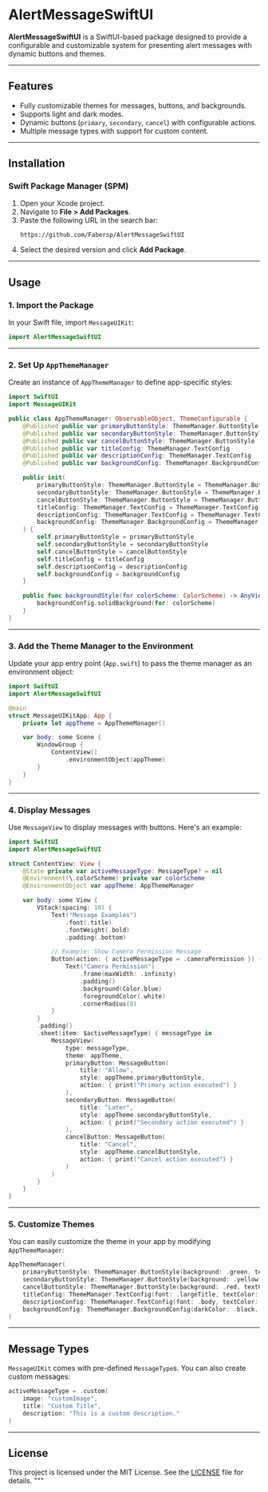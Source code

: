 # **AlertMessageSwiftUI**

**AlertMessageSwiftUI** is a SwiftUI-based package designed to provide a configurable and customizable system for presenting alert messages with dynamic buttons and themes.

---

## **Features**

- Fully customizable themes for messages, buttons, and backgrounds.
- Supports light and dark modes.
- Dynamic buttons (`primary`, `secondary`, `cancel`) with configurable actions.
- Multiple message types with support for custom content.

---

## **Installation**

### **Swift Package Manager (SPM)**

1. Open your Xcode project.
2. Navigate to **File > Add Packages**.
3. Paste the following URL in the search bar:
   ```
   https://github.com/Fabersp/AlertMessageSwiftUI
   ```
4. Select the desired version and click **Add Package**.

---

## **Usage**

### **1. Import the Package**

In your Swift file, import `MessageUIKit`:
```swift
import AlertMessageSwiftUI
```

---

### **2. Set Up `AppThemeManager`**

Create an instance of `AppThemeManager` to define app-specific styles:
```swift
import SwiftUI
import MessageUIKit

public class AppThemeManager: ObservableObject, ThemeConfigurable {
    @Published public var primaryButtonStyle: ThemeManager.ButtonStyle
    @Published public var secondaryButtonStyle: ThemeManager.ButtonStyle
    @Published public var cancelButtonStyle: ThemeManager.ButtonStyle
    @Published public var titleConfig: ThemeManager.TextConfig
    @Published public var descriptionConfig: ThemeManager.TextConfig
    @Published public var backgroundConfig: ThemeManager.BackgroundConfig

    public init(
        primaryButtonStyle: ThemeManager.ButtonStyle = ThemeManager.ButtonStyle.primary,
        secondaryButtonStyle: ThemeManager.ButtonStyle = ThemeManager.ButtonStyle.secondary,
        cancelButtonStyle: ThemeManager.ButtonStyle = ThemeManager.ButtonStyle.cancel,
        titleConfig: ThemeManager.TextConfig = ThemeManager.TextConfig.titleConfig,
        descriptionConfig: ThemeManager.TextConfig = ThemeManager.TextConfig.descriptionConfig,
        backgroundConfig: ThemeManager.BackgroundConfig = ThemeManager.defaultBackground
    ) {
        self.primaryButtonStyle = primaryButtonStyle
        self.secondaryButtonStyle = secondaryButtonStyle
        self.cancelButtonStyle = cancelButtonStyle
        self.titleConfig = titleConfig
        self.descriptionConfig = descriptionConfig
        self.backgroundConfig = backgroundConfig
    }

    public func backgroundStyle(for colorScheme: ColorScheme) -> AnyView {
        backgroundConfig.solidBackground(for: colorScheme)
    }
}
```

---

### **3. Add the Theme Manager to the Environment**

Update your app entry point (`App.swift`) to pass the theme manager as an environment object:
```swift
import SwiftUI
import AlertMessageSwiftUI

@main
struct MessageUIKitApp: App {
    private let appTheme = AppThemeManager()

    var body: some Scene {
        WindowGroup {
            ContentView()
                .environmentObject(appTheme)
        }
    }
}
```

---

### **4. Display Messages**

Use `MessageView` to display messages with buttons. Here's an example:
```swift
import SwiftUI
import AlertMessageSwiftUI

struct ContentView: View {
    @State private var activeMessageType: MessageType? = nil
    @Environment(\.colorScheme) private var colorScheme
    @EnvironmentObject var appTheme: AppThemeManager

    var body: some View {
        VStack(spacing: 10) {
            Text("Message Examples")
                .font(.title)
                .fontWeight(.bold)
                .padding(.bottom)

            // Example: Show Camera Permission Message
            Button(action: { activeMessageType = .cameraPermission }) {
                Text("Camera Permission")
                    .frame(maxWidth: .infinity)
                    .padding()
                    .background(Color.blue)
                    .foregroundColor(.white)
                    .cornerRadius(8)
            }
        }
        .padding()
        .sheet(item: $activeMessageType) { messageType in
            MessageView(
                type: messageType,
                theme: appTheme,
                primaryButton: MessageButton(
                    title: "Allow",
                    style: appTheme.primaryButtonStyle,
                    action: { print("Primary action executed") }
                ),
                secondaryButton: MessageButton(
                    title: "Later",
                    style: appTheme.secondaryButtonStyle,
                    action: { print("Secondary action executed") }
                ),
                cancelButton: MessageButton(
                    title: "Cancel",
                    style: appTheme.cancelButtonStyle,
                    action: { print("Cancel action executed") }
                )
            )
        }
    }
}
```

---

### **5. Customize Themes**

You can easily customize the theme in your app by modifying `AppThemeManager`:
```swift
AppThemeManager(
    primaryButtonStyle: ThemeManager.ButtonStyle(background: .green, textColor: .white),
    secondaryButtonStyle: ThemeManager.ButtonStyle(background: .yellow, textColor: .black),
    cancelButtonStyle: ThemeManager.ButtonStyle(background: .red, textColor: .white),
    titleConfig: ThemeManager.TextConfig(font: .largeTitle, textColor: .blue),
    descriptionConfig: ThemeManager.TextConfig(font: .body, textColor: .gray),
    backgroundConfig: ThemeManager.BackgroundConfig(darkColor: .black, firstColor: .purple, secondColor: .blue)
)
```

---

## **Message Types**

`MessageUIKit` comes with pre-defined `MessageType`s. You can also create custom messages:
```swift
activeMessageType = .custom(
    image: "customImage",
    title: "Custom Title",
    description: "This is a custom description."
)
```

---

## **License**

This project is licensed under the MIT License. See the [LICENSE](LICENSE) file for details.
"""
